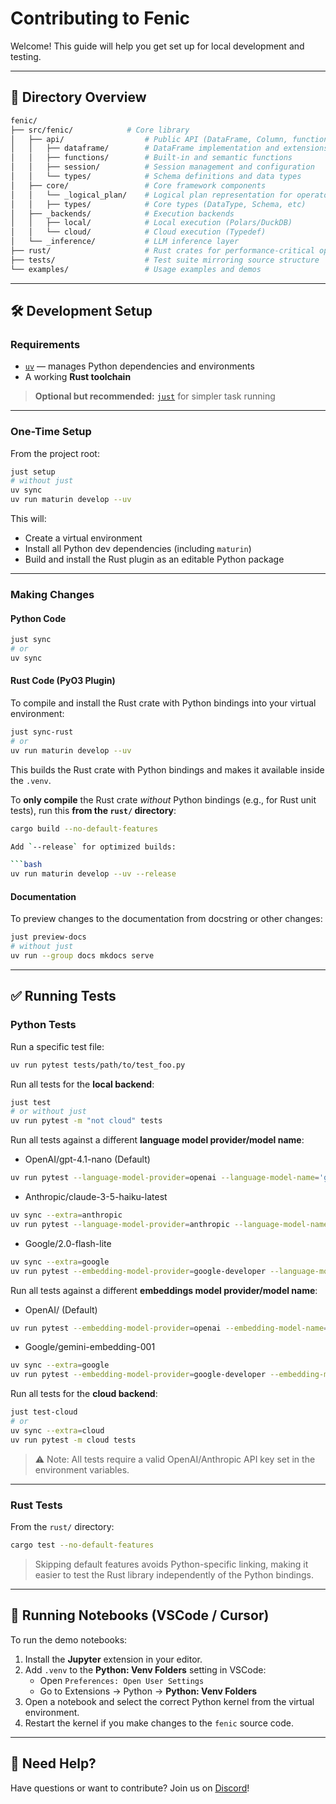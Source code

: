 # Contributing to Fenic

Welcome! This guide will help you get set up for local development and testing.

---

## 📁 Directory Overview

```bash
fenic/
├── src/fenic/            # Core library
│   ├── api/                  # Public API (DataFrame, Column, functions, session)
│   │   ├── dataframe/        # DataFrame implementation and extensions
│   │   ├── functions/        # Built-in and semantic functions
│   │   ├── session/          # Session management and configuration
│   │   └── types/            # Schema definitions and data types
│   ├── core/                 # Core framework components
│   │   └── _logical_plan/    # Logical plan representation for operators
│   │   ├── types/            # Core types (DataType, Schema, etc)
│   ├── _backends/            # Execution backends
│   │   ├── local/            # Local execution (Polars/DuckDB)
│   │   └── cloud/            # Cloud execution (Typedef)
│   └── _inference/           # LLM inference layer
├── rust/                     # Rust crates for performance-critical operations
├── tests/                    # Test suite mirroring source structure
└── examples/                 # Usage examples and demos
```

---

## 🛠️ Development Setup

### Requirements

- [`uv`](https://github.com/astral-sh/uv) — manages Python dependencies and environments
- A working **Rust toolchain**

> **Optional but recommended:** [`just`](https://just.systems/) for simpler task running

---

### One-Time Setup

From the project root:

```bash
just setup
# without just
uv sync
uv run maturin develop --uv
```

This will:

- Create a virtual environment
- Install all Python dev dependencies (including `maturin`)
- Build and install the Rust plugin as an editable Python package

---

### Making Changes

#### Python Code

```bash
just sync
# or
uv sync
```

#### Rust Code (PyO3 Plugin)

To compile and install the Rust crate with Python bindings into your virtual environment:

```bash
just sync-rust
# or
uv run maturin develop --uv
```

This builds the Rust crate with Python bindings and makes it available inside the `.venv`.

To **only compile** the Rust crate _without_ Python bindings (e.g., for Rust unit tests), run this **from the `rust/` directory**:

````bash
cargo build --no-default-features

Add `--release` for optimized builds:

```bash
uv run maturin develop --uv --release
````

#### Documentation

To preview changes to the documentation from docstring or other changes:

```bash
just preview-docs
# without just
uv run --group docs mkdocs serve
```

---

## ✅ Running Tests

### Python Tests

Run a specific test file:

```bash
uv run pytest tests/path/to/test_foo.py
```

Run all tests for the **local backend**:

```bash
just test
# or without just
uv run pytest -m "not cloud" tests
```

Run all tests against a different **language model provider/model name**:

- OpenAI/gpt-4.1-nano (Default)

```bash
uv run pytest --language-model-provider=openai --language-model-name='gpt-4.1-nano'
```

- Anthropic/claude-3-5-haiku-latest

```bash
uv sync --extra=anthropic
uv run pytest --language-model-provider=anthropic --language-model-name='claude-3-5-haiku-latest'
```

- Google/2.0-flash-lite

```bash
uv sync --extra=google
uv run pytest --embedding-model-provider=google-developer --language-model-name='gemini-2.0-flash-lite'
```

Run all tests against a different **embeddings model provider/model name**:

- OpenAI/ (Default)

```bash
uv run pytest --embedding-model-provider=openai --embedding-model-name='text-embedding-3-small'
```

- Google/gemini-embedding-001

```bash
uv sync --extra=google
uv run pytest --embedding-model-provider=google-developer --embedding-model-name='gemini-embedding-001'
```

Run all tests for the **cloud backend**:

```bash
just test-cloud
# or
uv sync --extra=cloud
uv run pytest -m cloud tests
```

> ⚠️ Note: All tests require a valid OpenAI/Anthropic API key set in the environment variables.

---

### Rust Tests

From the `rust/` directory:

```bash
cargo test --no-default-features
```

> Skipping default features avoids Python-specific linking, making it easier to test the Rust library independently of the Python bindings.

---

## 📓 Running Notebooks (VSCode / Cursor)

To run the demo notebooks:

1. Install the **Jupyter** extension in your editor.
2. Add `.venv` to the **Python: Venv Folders** setting in VSCode:
   - Open `Preferences: Open User Settings`
   - Go to Extensions → Python → **Python: Venv Folders**
3. Open a notebook and select the correct Python kernel from the virtual environment.
4. Restart the kernel if you make changes to the `fenic` source code.

---

## 🙋 Need Help?

Have questions or want to contribute? Join us on [Discord](https://discord.gg/GdqF3J7huR)!
